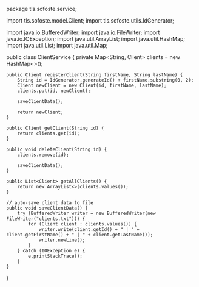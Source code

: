 package tls.sofoste.service;

import tls.sofoste.model.Client;
import tls.sofoste.utils.IdGenerator;

import java.io.BufferedWriter;
import java.io.FileWriter;
import java.io.IOException;
import java.util.ArrayList;
import java.util.HashMap;
import java.util.List;
import java.util.Map;

public class ClientService {
private Map<String, Client> clients = new HashMap<>();

    public Client registerClient(String firstName, String lastName) {
        String id = IdGenerator.generateId() + firstName.substring(0, 2);
        Client newClient = new Client(id, firstName, lastName);
        clients.put(id, newClient);

        saveClientData();

        return newClient;
    }

    public Client getClient(String id) {
        return clients.get(id);
    }

    public void deleteClient(String id) {
        clients.remove(id);

        saveClientData();
    }

    public List<Client> getAllClients() {
        return new ArrayList<>(clients.values());
    }

    // auto-save client data to file
    public void saveClientData() {
        try (BufferedWriter writer = new BufferedWriter(new FileWriter("clients.txt"))) {
            for (Client client : clients.values()) {
                writer.write(client.getId() + " | " + client.getFirstName() + " | " + client.getLastName());
                writer.newLine();
            }
        } catch (IOException e) {
            e.printStackTrace();
        }
    }

}


